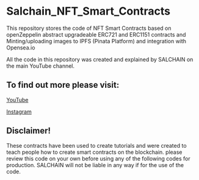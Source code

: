 
# Salchain_NFT_Smart_Contracts

This repository stores the code of NFT Smart Contracts based on openZeppelin abstract upgradeable ERC721 and ERC1151 contracts and Minting/uploading images to IPFS (Pinata Platform) and integration with Opensea.io

All the code in this repository was created and explained by SALCHAIN on the main YouTube channel.


## To find out more please visit:

[YouTube](https://www.youtube.com/channel/UCpERMuKinz0aVldzwRQSJPg)

[Instagram](https://www.instagram.com/salchain.academy/)


## Disclaimer!

These contracts have been used to create tutorials and were created to teach people how to create smart contracts on the blockchain. please review this code on your own before using any of the following codes for production. SALCHAIN will not be liable in any way if for the use of the code. 

